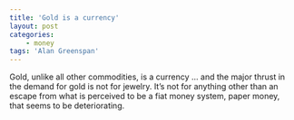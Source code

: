 ```yaml
---
title: 'Gold is a currency'
layout: post
categories:
    - money
tags: 'Alan Greenspan'
---
```


Gold, unlike all other commodities, is a currency … and the major thrust in the demand for gold is not for jewelry. It’s not for anything other than an escape from what is perceived to be a fiat money system, paper money, that seems to be deteriorating.